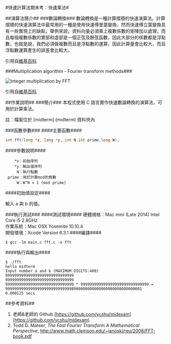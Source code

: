 #快速計算法期末考：快速乘法#


##演算法簡介##
###數論轉換###
數論轉換是一種計算摺積的快速演算法。計算摺積的快速演算法中最常用的一種是使用快速傅里葉變換，然而快速傅立葉變換具有一些實現上的缺點，舉例來說，資料向量必須乘上複數係數的矩陣加以處理，而且每個複數係數的實部和虛部是一個正弦及餘弦函數，因此大部分的係數都是浮點數，也就是說，我們必須做複數而且是浮點數的運算，因此計算量會比較大，而且浮點數運算產生的誤差會比較大。

引用自[維基百科](https://zh.wikipedia.org/wiki/數論轉換)

###Multiplication algorithm - Fourier transform methods###

![Integer multiplication by FFT](https://upload.wikimedia.org/wikipedia/commons/thumb/6/69/Integer_multiplication_by_FFT.svg/551px-Integer_multiplication_by_FFT.svg.png)

引用自[維基百科](https://en.wikipedia.org/wiki/Multiplication_algorithm)

##作業說明##
###簡介###
本程式使用 C 語言實作快速數論轉換的演算法，可用於計算乘法。

註：檔案位於 [midterm] (midterm) 資料夾內

###函數參數###
####主要函數####
````C
int fft(long *x, long *y, int N,int prime,long W);
````
####參數說明####

		*x：初始序列
		*y：輸出值序列
  	     N：執行點數
     prime：用於計算mod的質數
      	 W：W^N = 1 (mod prime)
     
	   
####初始值設定####

輸入 a 與 b 的值。


###執行測試###
####測試環境####
硬體規格：Mac mini (Late 2014) Intel Core i5 2.8GHz
<br>作業系統：Mac OSX Yosemite 10.10.4
<br>開發環境：Xcode Version 6.3.1 
####編譯####
````Shell
$ gcc -lm main.c fft.c -o fft
````
####執行與輸出####
````Shell
$ ./fft
hello midterm 
Input number a and b (MAXIMUM DIGITS:400)
999999999999999999999999999999
999999999999999999999999999999
999999999999999999999999999999 * 999999999999999999999999999999 = 999999999999999999999999999998000000000000000000000000000001
0.000125 secs
````	
##參考資料##
1. 老師&老師的 Github [https://github.com/ycshu/midexam](https://github.com/ycshu/midexam)
2. Todd D. Mateer, *The Fast Fourier Transform
A Mathematical Perspective*, <http://www.math.clemson.edu/~janoski/reu/2008/FFT-book.pdf>



	
